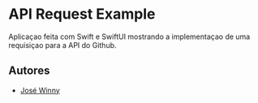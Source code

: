 # API Request Example

Aplicaçao feita com Swift e SwiftUI mostrando a implementaçao de uma requisiçao para a API do Github.

## Autores

- [José Winny](https://github.com/Jwinny)

